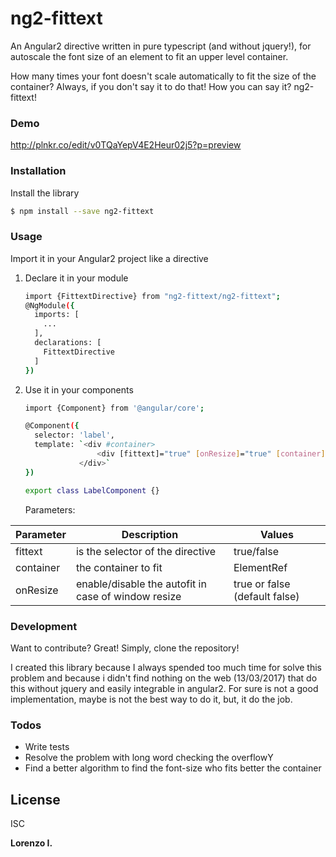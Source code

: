 # ng2-fittext

An Angular2 directive written in pure typescript (and without jquery!), for autoscale the font size of an element to fit an upper level container.

How many times your font doesn't scale automatically to fit the size of the container? Always, if you don't say it to do that!
How you can say it? ng2-fittext!

### Demo

http://plnkr.co/edit/v0TQaYepV4E2Heur02j5?p=preview

### Installation

Install the library
```sh
$ npm install --save ng2-fittext
```

### Usage

Import it in your Angular2 project like a directive

1) Declare it in your module
    ```sh
    import {FittextDirective} from "ng2-fittext/ng2-fittext";
    @NgModule({
      imports: [
        ...
      ],
      declarations: [
        FittextDirective
      ]
    })
    
    ```
    
1) Use it in your components
    ```sh
   import {Component} from '@angular/core';
   
    @Component({
      selector: 'label',
      template: `<div #container>
                    <div [fittext]="true" [onResize]="true" [container]="container">Bla bla bla...</div>
                </div>`
    })
    
    export class LabelComponent {}

    ```

   Parameters:
    
  | Parameter | Description | Values |
  | --- | --- | --- |
  | fittext | is the selector of the directive | true/false
  | container | the container to fit | ElementRef
  | onResize | enable/disable the autofit in case of window resize | true or false (default false)



### Development

Want to contribute? Great!
Simply, clone the repository!

I created this library because I always spended too much time for solve this problem and because i didn't find nothing on the web (13/03/2017) that do this without jquery and easily integrable in angular2.
For sure is not a good implementation, maybe is not the best way to do it, but, it do the job.

### Todos

 - Write tests
 - Resolve the problem with long word checking the overflowY
 - Find a better algorithm to find the font-size who fits better the container

License
----

ISC


**Lorenzo I.**
  
